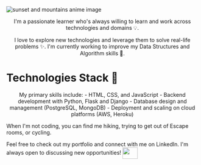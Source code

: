 <img src="https://github.com/BogdanCatalin-Iacob/BogdanCatalin-Iacob/assets/62476009/07984f4d-cb83-46e7-b2c9-4172d74a05ef" alt="sunset and mountains anime image">
<p align="center">I'm a passionate learner who's always willing to learn and work across technologies and domains 💡.</p>
<p align="center">I love to explore new technologies and leverage them to solve real-life problems ✨. I'm currently working to improve my Data Structures and Algorithm skills 🤯.</p>

# Technologies Stack 🚀

<p align="center">My primary skills include:
- HTML, CSS, and JavaScript
- Backend development with Python, Flask and Django
- Database design and management (PostgreSQL, MongoDB)
- Deployment and scaling on cloud platforms (AWS, Heroku)
</p>

When I'm not coding, you can find me hiking, trying to get out of Escape rooms, or cycling.

Feel free to check out my portfolio and connect with me on LinkedIn. I'm always open to discussing new opportunities!
<a href="https://www.linkedin.com/in/bogdan-iacob-21291b68/" target="blank"><img align="center" src="https://cdn.jsdelivr.net/npm/simple-icons@3.0.1/icons/linkedin.svg" alt="" height="30" width="40" style="color:white" /></a>


<!---
BogdanCatalin-Iacob/BogdanCatalin-Iacob is a ✨ special ✨ repository because its `README.md` (this file) appears on your GitHub profile.
You can click the Preview link to take a look at your changes.
--->
